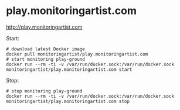 # play.monitoringartist.com

http://play.monitoringartist.com

Start:
```
# download latest Docker image
docker pull monitoringartist/play.monitoringartist.com
# start monitoring play-ground
docker run --rm -ti -v /var/run/docker.sock:/var/run/docker.sock monitoringartist/play.monitoringartist.com start
```

Stop:
```
# stop monitoring play-ground
docker run --rm -ti -v /var/run/docker.sock:/var/run/docker.sock monitoringartist/play.monitoringartist.com stop
```
